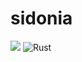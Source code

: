 # sidonia

![](https://tokei.rs/b1/github/sidonia-420/sidonia)
![Rust](https://github.com/sidonia-420/sidonia/workflows/Rust/badge.svg)
